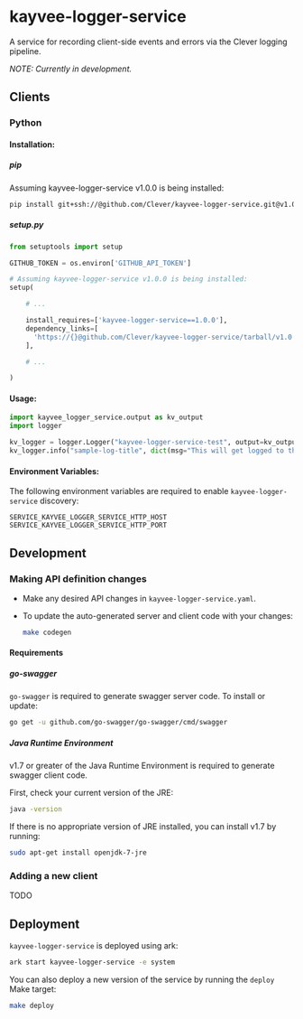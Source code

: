 # kayvee-logger-service
A service for recording client-side events and errors via the Clever logging pipeline.

*NOTE: Currently in development.*

## Clients

### Python

#### Installation:

##### pip

Assuming kayvee-logger-service v1.0.0 is being installed:

```sh
pip install git+ssh://@github.com/Clever/kayvee-logger-service.git@v1.0.0#egg=kayvee-logger-service
```

##### setup.py

```python
from setuptools import setup

GITHUB_TOKEN = os.environ['GITHUB_API_TOKEN']

# Assuming kayvee-logger-service v1.0.0 is being installed:
setup(

    # ...

    install_requires=['kayvee-logger-service==1.0.0'],
    dependency_links=[
      'https://{}@github.com/Clever/kayvee-logger-service/tarball/v1.0.0#egg=kayvee-logger-service-1.0.0'.format(GITHUB_TOKEN)
    ],

    # ...

)
```

#### Usage:

```python
import kayvee_logger_service.output as kv_output
import logger

kv_logger = logger.Logger("kayvee-logger-service-test", output=kv_output.Output())
kv_logger.info("sample-log-title", dict(msg="This will get logged to the kayvee-logger-service."))
```

#### Environment Variables:

The following environment variables are required to enable `kayvee-logger-service` discovery:

```
SERVICE_KAYVEE_LOGGER_SERVICE_HTTP_HOST
SERVICE_KAYVEE_LOGGER_SERVICE_HTTP_PORT
```

## Development

### Making API definition changes

- Make any desired API changes in `kayvee-logger-service.yaml`.
- To update the auto-generated server and client code with your changes:

    ```sh
    make codegen
    ```

#### Requirements

##### go-swagger

`go-swagger` is required to generate swagger server code.
To install or update:
```sh
go get -u github.com/go-swagger/go-swagger/cmd/swagger
```

##### Java Runtime Environment
v1.7 or greater of the Java Runtime Environment is required to generate swagger client code.

First, check your current version of the JRE:
```sh
java -version
```

If there is no appropriate version of JRE installed, you can install v1.7 by running:
```sh
sudo apt-get install openjdk-7-jre
```

### Adding a new client

TODO

## Deployment

`kayvee-logger-service` is deployed using ark:

```sh
ark start kayvee-logger-service -e system
```

You can also deploy a new version of the service by running the `deploy` Make target:

```sh
make deploy
```
